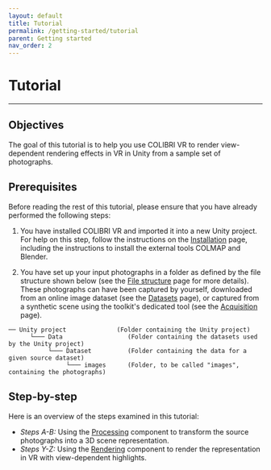 ```yaml
---
layout: default
title: Tutorial
permalink: /getting-started/tutorial
parent: Getting started
nav_order: 2
---
```


# Tutorial

* * *

## Objectives

The goal of this tutorial is to help you use COLIBRI VR to render view-dependent rendering effects in VR in Unity from a sample set of photographs.

## Prerequisites

Before reading the rest of this tutorial, please ensure that you have already performed the following steps:

1. You have installed COLIBRI VR and imported it into a new Unity project. For help on this step, follow the instructions on the [Installation](https://caor-mines-paristech.github.io/colibri-vr/installation/) page, including the instructions to install the external tools COLMAP and Blender.

2. You have set up your input photographs in a folder as defined by the file structure shown below (see the [File structure](https://caor-mines-paristech.github.io/colibri-vr/structural-elements/file-structure) page for more details). These photographs can have been captured by yourself, downloaded from an online image dataset (see the [Datasets](https://caor-mines-paristech.github.io/colibri-vr/datasets) page), or captured from a synthetic scene using the toolkit's dedicated tool (see the [Acquisition](https://caor-mines-paristech.github.io/colibri-vr/core-components/acquisition) page).
```
── Unity project              (Folder containing the Unity project)
      └─── Data                  (Folder containing the datasets used by the Unity project)
           └─── Dataset          (Folder containing the data for a given source dataset)
                └─── images      (Folder, to be called "images", containing the photographs)
```

## Step-by-step

Here is an overview of the steps examined in this tutorial:
- *Steps A-B:* Using the [Processing](https://caor-mines-paristech.github.io/colibri-vr/core-components/processing) component to transform the source photographs into a 3D scene representation.
- *Steps Y-Z:* Using the [Rendering](https://caor-mines-paristech.github.io/colibri-vr/core-components/rendering) component to render the representation in VR with view-dependent highlights.
